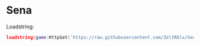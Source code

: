 # Sena

Loadstring:
```lua
loadstring(game:HttpGet('https://raw.githubusercontent.com/ZeltRblx/Sena/main/Loader.lua'))()
```
